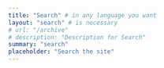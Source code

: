 ```yaml
---
title: "Search" # in any language you want
layout: "search" # is necessary
# url: "/archive"
# description: "Description for Search"
summary: "search"
placeholder: "Search the site"
---
```

